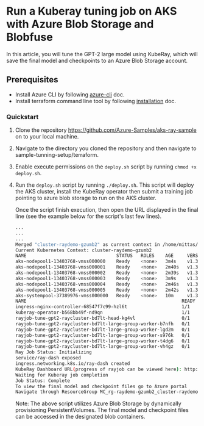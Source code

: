 # Run a Kuberay tuning job on AKS with Azure Blob Storage and Blobfuse

In this article, you will tune the GPT-2 large model using KubeRay, which will save the final model and checkpoints to an Azure Blob Storage account.

## Prerequisites
- Install Azure CLI by following [azure-cli](https://learn.microsoft.com/en-us/cli/azure/install-azure-cli-linux?view=azure-cli-latest&pivots=apt) doc.
- Install terraform command line tool by following [installation](https://developer.hashicorp.com/terraform/install) doc.


### Quickstart
1. Clone the repository https://github.com/Azure-Samples/aks-ray-sample on to your local machine.
2. Navigate to the directory you cloned the repository and then navigate to sample-tunning-setup/terraform.
3. Enable execute permissions on the `deploy.sh` script by running `chmod +x deploy.sh`.
4. Run the `deploy.sh` script by running `./deploy.sh`. This script will deploy the AKS cluster, install the KubeRay operator then submit a training job pointing to azure blob storage to run on the AKS cluster.

   Once the script finish execution, then open the URL displayed in the final line (see the example below for the script's last few lines).
   ```sh
   ...
   ...
   ...
   Merged "cluster-raydemo-gzumb2" as current context in /home/mittas/.kube/config
   Current Kubernetes Context: cluster-raydemo-gzumb2
   NAME                                 STATUS   ROLES    AGE     VERSION
   aks-nodepool1-13403768-vmss000000    Ready    <none>   3m4s    v1.32.4
   aks-nodepool1-13403768-vmss000001    Ready    <none>   2m40s   v1.32.4
   aks-nodepool1-13403768-vmss000002    Ready    <none>   2m39s   v1.32.4
   aks-nodepool1-13403768-vmss000003    Ready    <none>   3m9s    v1.32.4
   aks-nodepool1-13403768-vmss000004    Ready    <none>   2m46s   v1.32.4
   aks-nodepool1-13403768-vmss000005    Ready    <none>   2m42s   v1.32.4
   aks-systempool-37389976-vmss000000   Ready    <none>   10m     v1.32.4
   NAME                                                         READY   STATUS              RESTARTS   AGE
   ingress-nginx-controller-68547f7c99-hzl6t                    1/1     Running             0          75s
   kuberay-operator-b568bb49f-nd9qn                             1/1     Running             0          97s
   rayjob-tune-gpt2-raycluster-bd7lt-head-kg4vl                 0/1     ContainerCreating   0          46s
   rayjob-tune-gpt2-raycluster-bd7lt-large-group-worker-b7nfh   0/1     Init:0/2            0          46s
   rayjob-tune-gpt2-raycluster-bd7lt-large-group-worker-lgd2m   0/1     Init:0/2            0          46s
   rayjob-tune-gpt2-raycluster-bd7lt-large-group-worker-s976k   0/1     Init:0/2            0          46s
   rayjob-tune-gpt2-raycluster-bd7lt-large-group-worker-t4dg6   0/1     Init:0/2            0          46s
   rayjob-tune-gpt2-raycluster-bd7lt-large-group-worker-vh4gz   0/1     Init:0/2            0          46s
   Ray Job Status: Initializing
   service/ray-dash exposed
   ingress.networking.k8s.io/ray-dash created
   KubeRay Dashboard URL(progress of rayjob can be viewed here): http://4.236.5.17/
   Waiting for Kuberay job completion
   Job Status: Complete
   To view the final model and checkpoint files go to Azure portal
   Navigate through ResourceGroup MC_rg-raydemo-gzumb2_cluster-raydemo-gzumb2_westus3 --> Storage Account of fuse819db34db11346b58ab --> DataStorage --> Container of pvc-38112449-0e97-4b9e-94ff-e70300e2c7a9
   ```
   Note: The above script utilizes Azure Blob Storage by dynamically provisioning PersistentVolumes. The final model and checkpoint files can be accessed in the designated blob containers.
